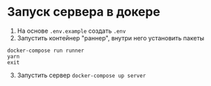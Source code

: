 # Запуск сервера в докере
1. На основе `.env.example` создать `.env`
2. Запустить контейнер "раннер", внутри него установить пакеты
```
docker-compose run runner
yarn
exit
```
3. Запустить сервер `docker-compose up server`
